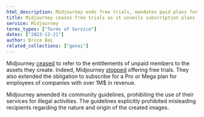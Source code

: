 ```yaml
---
html_description: Midjourney ends free trials, mandates paid plans for >$1M revenue companies, and updates guidelines to prohibit illegal and misleading activities.
title: Midjourney ceases free trials as it unveils subscription plans
service: Midjourney
terms_types: ["Terms of Service"]
dates: ["2023-12-21"]
author: Brice Bai
related_collections: ["genai"]
---
```


Midjourney [ceased](https://github.com/OpenTermsArchive/GenAI-versions/commit/e2662337073ce704cbf2dd91457dc7d89ae59e36?diff=split&w=0) to refer to the entitlements of unpaid members to the assets they create. Indeed, Midjourney [stopped](https://help.midjourney.com/en/articles/8150088-is-there-a-free-trial) offering free trials. They also extended the obligation to subscribe for a Pro or Mega plan for employees of companies with over 1M$ in revenue.

Midjourney amended its community guidelines, prohibiting the use of their services for illegal activities. The guidelines explicitly prohibited misleading recipients regarding the nature and origin of the created images.
